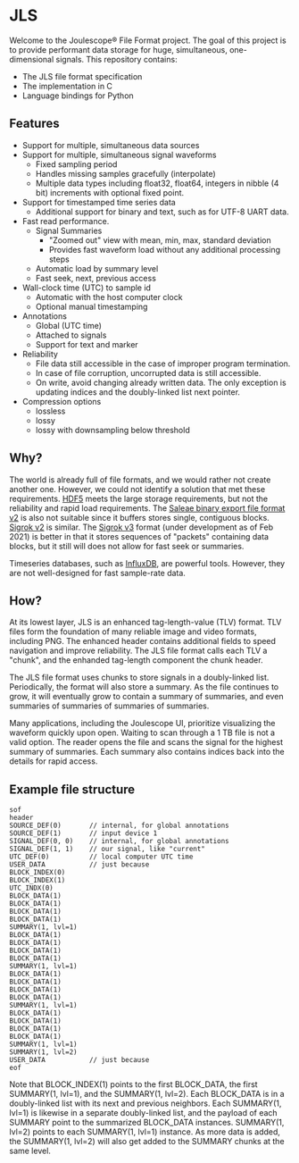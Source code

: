 <!--
# Copyright 2014-2021 Jetperch LLC
#
# Licensed under the Apache License, Version 2.0 (the "License");
# you may not use this file except in compliance with the License.
# You may obtain a copy of the License at
#
#     http://www.apache.org/licenses/LICENSE-2.0
#
# Unless required by applicable law or agreed to in writing, software
# distributed under the License is distributed on an "AS IS" BASIS,
# WITHOUT WARRANTIES OR CONDITIONS OF ANY KIND, either express or implied.
# See the License for the specific language governing permissions and
# limitations under the License.
-->

# JLS

Welcome to the Joulescope® File Format project.  The goal of this project is to
provide performant data storage for huge, simultaneous, one-dimensional 
signals. This repository contains:

* The JLS file format specification
* The implementation in C
* Language bindings for Python


## Features

* Support for multiple, simultaneous data sources
* Support for multiple, simultaneous signal waveforms
  * Fixed sampling period
  * Handles missing samples gracefully (interpolate)
  * Multiple data types including float32, float64, integers in nibble (4 bit)
    increments with optional fixed point. 
* Support for timestamped time series data
  * Additional support for binary and text, such as for UTF-8 UART data.
* Fast read performance.
  * Signal Summaries
    * "Zoomed out" view with mean, min, max, standard deviation
    * Provides fast waveform load without any additional processing steps
  * Automatic load by summary level
  * Fast seek, next, previous access
* Wall-clock time (UTC) to sample id
  * Automatic with the host computer clock
  * Optional manual timestamping
* Annotations
  * Global (UTC time)
  * Attached to signals
  * Support for text and marker
* Reliability
  * File data still accessible in the case of improper program termination.
  * In case of file corruption, uncorrupted data is still accessible.
  * On write, avoid changing already written data.  The only exception is
    updating indices and the doubly-linked list next pointer.
* Compression options
  * lossless
  * lossy
  * lossy with downsampling below threshold

## Why?

The world is already full of file formats, and we would rather not create 
another one.  However, we could not identify a solution that met these
requirements.  [HDF5](https://www.hdfgroup.org/solutions/hdf5/) meets the
large storage requirements, but not the reliability and rapid load requirements.
The [Saleae binary export file format v2](https://support.saleae.com/faq/technical-faq/binary-export-format-logic-2)
is also not suitable since it buffers stores single, contiguous blocks.
[Sigrok v2](https://sigrok.org/wiki/File_format:Sigrok/v2) is similar.
The [Sigrok v3](https://sigrok.org/wiki/File_format:Sigrok/v3) format
(under development as of Feb 2021) is better in that it stores sequences of
"packets" containing data blocks, but it still will does not allow for
fast seek or summaries.

Timeseries databases, such as [InfluxDB](https://www.influxdata.com/), are 
powerful tools.  However, they are not well-designed for fast sample-rate
data.


## How?

At its lowest layer, JLS is an enhanced tag-length-value (TLV) format.
TLV files form the foundation of many reliable image and video formats, 
including PNG.  The enhanced header contains additional fields to speed 
navigation and improve reliability.  The JLS file format calls each TLV a
"chunk", and the enhanded tag-length component the chunk header.

The JLS file format uses chunks to store signals in a doubly-linked list.
Periodically, the format will also store a summary. 
As the file continues to grow, it will eventually grow to contain a 
summary of summaries, and even summaries of summaries of summaries of summaries.

Many applications, including the Joulescope UI, prioritize visualizing the 
waveform quickly upon open.  Waiting to scan through a 1 TB file is not a 
valid option.  The reader opens the file and scans the signal for the highest 
summary of summaries.  Each summary also contains indices back into the details
for rapid access.  


## Example file structure

```
sof
header
SOURCE_DEF(0)       // internal, for global annotations
SOURCE_DEF(1)       // input device 1
SIGNAL_DEF(0, 0)    // internal, for global annotations
SIGNAL_DEF(1, 1)    // our signal, like "current"
UTC_DEF(0)          // local computer UTC time
USER_DATA           // just because
BLOCK_INDEX(0)  
BLOCK_INDEX(1)
UTC_INDX(0)
BLOCK_DATA(1)
BLOCK_DATA(1)
BLOCK_DATA(1)
BLOCK_DATA(1)
SUMMARY(1, lvl=1)
BLOCK_DATA(1)
BLOCK_DATA(1)
BLOCK_DATA(1)
BLOCK_DATA(1)
SUMMARY(1, lvl=1)
BLOCK_DATA(1)
BLOCK_DATA(1)
BLOCK_DATA(1)
BLOCK_DATA(1)
SUMMARY(1, lvl=1)
BLOCK_DATA(1)
BLOCK_DATA(1)
BLOCK_DATA(1)
BLOCK_DATA(1)
SUMMARY(1, lvl=1)
SUMMARY(1, lvl=2)
USER_DATA           // just because
eof
```

Note that BLOCK_INDEX(1) points to the first BLOCK_DATA, 
the first SUMMARY(1, lvl=1), and the SUMMARY(1, lvl=2). 
Each BLOCK_DATA is in a doubly-linked list with its next and previous
neighbors.  Each SUMMARY(1, lvl=1) is likewise in a separate doubly-linked
list, and the payload of each SUMMARY point to the summarized BLOCK_DATA
instances.  SUMMARY(1, lvl=2) points to each SUMMARY(1, lvl=1) instance.
As more data is added, the SUMMARY(1, lvl=2) will also get added to
the SUMMARY chunks at the same level.
